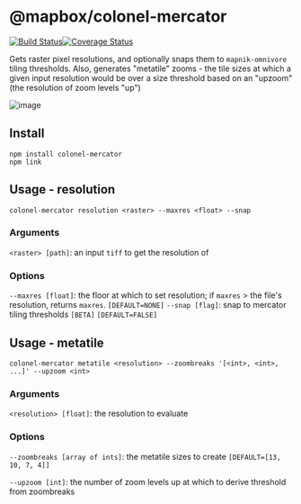 # @mapbox/colonel-mercator

[![Build Status](https://travis-ci.org/mapbox/colonel-mercator.svg)](https://travis-ci.org/mapbox/colonel-mercator)[![Coverage Status](https://coveralls.io/repos/mapbox/colonel-mercator/badge.svg?branch=master&service=github)](https://coveralls.io/github/mapbox/colonel-mercator?branch=master)

Gets raster pixel resolutions, and optionally snaps them to `mapnik-omnivore` tiling thresholds.
Also, generates "metatile" zooms - the tile sizes at which a given input resolution would be over a size threshold based on an "upzoom" (the resolution of zoom levels "up")

![image](https://cloud.githubusercontent.com/assets/5084513/11638138/1058d900-9cda-11e5-9e77-686c4d0e176a.png)

## Install
```
npm install colonel-mercator
npm link
```

## Usage - resolution
```
colonel-mercator resolution <raster> --maxres <float> --snap
```
### Arguments
`<raster> [path]`: an input `tiff` to get the resolution of

### Options
`--maxres [float]`: the floor at which to set resolution; if `maxres` > the file's resolution, returns `maxres`. `[DEFAULT=NONE]`
`--snap [flag]`: snap to mercator tiling thresholds `[BETA]` `[DEFAULT=FALSE]`

## Usage - metatile
```
colonel-mercator metatile <resolution> --zoombreaks '[<int>, <int>, ...]' --upzoom <int>
```

### Arguments
`<resolution> [float]`: the resolution to evaluate

### Options
`--zoombreaks [array of ints]`: the metatile sizes to create `[DEFAULT=[13, 10, 7, 4]]`

`--upzoom [int]`: the number of zoom levels up at which to derive threshold from zoombreaks

